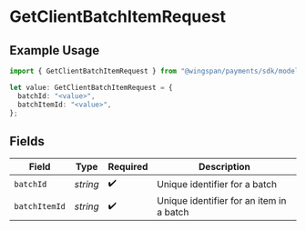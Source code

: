 # GetClientBatchItemRequest

## Example Usage

```typescript
import { GetClientBatchItemRequest } from "@wingspan/payments/sdk/models/operations";

let value: GetClientBatchItemRequest = {
  batchId: "<value>",
  batchItemId: "<value>",
};
```

## Fields

| Field                                    | Type                                     | Required                                 | Description                              |
| ---------------------------------------- | ---------------------------------------- | ---------------------------------------- | ---------------------------------------- |
| `batchId`                                | *string*                                 | :heavy_check_mark:                       | Unique identifier for a batch            |
| `batchItemId`                            | *string*                                 | :heavy_check_mark:                       | Unique identifier for an item in a batch |